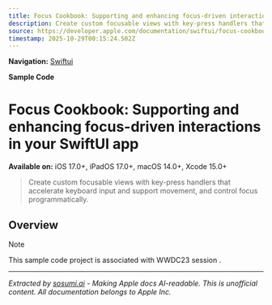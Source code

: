 ```yaml
---
title: Focus Cookbook: Supporting and enhancing focus-driven interactions in your SwiftUI app
description: Create custom focusable views with key-press handlers that accelerate keyboard input and support movement, and control focus programmatically.
source: https://developer.apple.com/documentation/swiftui/focus-cookbook-sample
timestamp: 2025-10-29T00:15:24.502Z
---
```


**Navigation:** [Swiftui](/documentation/swiftui)

**Sample Code**

# Focus Cookbook: Supporting and enhancing focus-driven interactions in your SwiftUI app

**Available on:** iOS 17.0+, iPadOS 17.0+, macOS 14.0+, Xcode 15.0+

> Create custom focusable views with key-press handlers that accelerate keyboard input and support movement, and control focus programmatically.

## Overview

> [!NOTE]
> This sample code project is associated with WWDC23 session [](https://developer.apple.com/wwdc23/10162/).

---

*Extracted by [sosumi.ai](https://sosumi.ai) - Making Apple docs AI-readable.*
*This is unofficial content. All documentation belongs to Apple Inc.*
